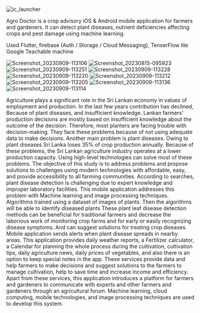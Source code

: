 
![ic_launcher](https://github.com/Thilina1/agro_doctor/assets/25680169/bbc7d6b5-d2ac-4ee9-b5fd-3d9464fb8d3a)

Agro Doctor is a crop advisory iOS & Android mobile application for farmers and gardeners. It can detect plant diseases, nutrient deficiencies affecting crops and pest damage using machine learning.

Used Flutter, firebase (Auth / Storage / Cloud Messaging), TenserFlow lite Google Teachable machine

![Screenshot_20230909-113106](https://github.com/Thilina1/agro_doctor/assets/25680169/2d872533-1cd5-4f1d-9d74-0f972507d7c4)
![Screenshot_20230815-095923](https://github.com/Thilina1/agro_doctor/assets/25680169/f60a75e3-6521-4e45-98c2-5f3878a86b74)
![Screenshot_20230909-113251](https://github.com/Thilina1/agro_doctor/assets/25680169/b5c996e1-f79a-451e-99ac-1892399e0828)
![Screenshot_20230909-113228](https://github.com/Thilina1/agro_doctor/assets/25680169/0f40ba98-4cf8-4d5b-95e1-ba61f09bf287)
![Screenshot_20230909-113220](https://github.com/Thilina1/agro_doctor/assets/25680169/98c75574-6cc8-45ed-87eb-814073fcbbb2)
![Screenshot_20230909-113212](https://github.com/Thilina1/agro_doctor/assets/25680169/48a326d9-a36c-494a-be65-3ddfd78bcb40)
![Screenshot_20230909-113205](https://github.com/Thilina1/agro_doctor/assets/25680169/2f121507-fa87-4fd9-8fc5-880dc4927088)
![Screenshot_20230909-113136](https://github.com/Thilina1/agro_doctor/assets/25680169/cfa72e7f-acb1-49d9-abc4-f1c0cb62e097)
![Screenshot_20230909-113114](https://github.com/Thilina1/agro_doctor/assets/25680169/fd12bc3c-fdf0-4fb8-9dd1-7f593338a356)

Agriculture plays a significant role in the Sri Lankan economy in values of employment and production. In the last few years contribution has declined, Because of plant diseases, and insufficient knowledge. Lankan farmers' production decisions are mostly based on insufficient knowledge about the outcome of the decision. Therefore, most planters are facing trouble with decision-making. They face these problems because of not using adequate data to make decisions. Another main problem is plant diseases. Owing to plant diseases Sri Lanka loses 35% of crop production annually. Because of these problems, the Sri Lankan agriculture industry operates at a lower production capacity. Using high-level technologies can solve most of these problems. The objective of this study is to address problems and propose solutions to challenges using modern technologies with affordable, easy, and provide accessibility to all farming communities. According to searches, plant disease detection is challenging due to expert knowledge and improper laboratory facilities. This mobile application addresses this problem with Machine learning and image processing techniques. Algorithms trained using a dataset of images of plants. Then the algorithms will be able to identify diseased plants These plant leaf disease detection methods can be beneficial for traditional farmers and decrease the laborious work of monitoring crop farms and for early or easily recognizing disease symptoms. And can suggest solutions for treating crop diseases. Mobile application sends alerts when plant disease spreads in nearby areas. This application provides daily weather reports, a Fertilizer calculator, a Calendar for planning the whole process during the cultivation, cultivation tips, daily agriculture news, daily prices of vegetables, and also there is an option to keep special notes in the app. These services provide data and help farmers to make decisions and suggest solutions to the farmers to manage cultivation, help to save time and increase income and efficiency. Apart from these services, this application introduces a platform for farmers and gardeners to communicate with experts and other farmers and gardeners through an agricultural forum. Machine learning, cloud computing, mobile technologies, and image processing techniques are used to develop this system.
